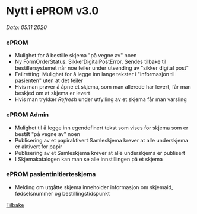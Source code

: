 # Nytt i ePROM v3.0
*Dato: 05.11.2020*

### ePROM
* Mulighet for å bestille skjema "på vegne av" noen
* Ny FormOrderStatus: SikkerDigitalPostError. Sendes tilbake til bestillersystemet når noe feiler under utsending av "sikker digital post"
* Feilretting: Mulighet for å legge inn lange tekster i "Informasjon til pasienten" uten at det feiler
* Hvis man prøver å åpne et skjema, som man allerede har levert, får man beskjed om at skjema er levert
* Hvis man trykker _Refresh_ under utfylling av et skjema får man varsling

### ePROM Admin
* Mulighet til å legge inn egendefinert tekst som vises for skjema som er bestilt "på vegne av" noen
* Publisering av et papiraktivert Samleskjema krever at alle underskjema er aktivert for papir
* Publisering av et Samleskjema krever at alle underskjema er publisert
* I Skjemakatalogen kan man se alle innstillingen på et skjema

### ePROM pasientinitierteskjema
* Melding om utgåtte skjema inneholder informasjon om skjemaid, fødselsnummer og bestillingstidspunkt

[Tilbake](./Releaselist)
